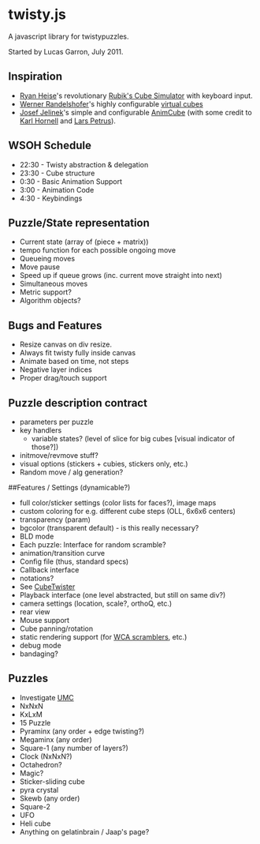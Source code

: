 # twisty.js

A javascript library for twistypuzzles.

Started by Lucas Garron, July 2011.


## Inspiration
- [Ryan Heise](http://www.ryanheise.com/)'s revolutionary [Rubik's Cube Simulator](http://www.ryanheise.com/cube/speed.html) with keyboard input.
- [Werner Randelshofer](http://randelshofer.ch/)'s highly configurable [virtual cubes](http://randelshofer.ch/rubik/index.html)
- [Josef Jelinek](http://rubikscube.info/)'s simple and configurable [AnimCube](http://software.rubikscube.info/AnimCube/) (with some credit to [Karl Hornell](http://www.javaonthebrain.com/java/rubik/) and [Lars Petrus](http://lar5.com/cube/)).


## WSOH Schedule

- 22:30 - Twisty abstraction & delegation
- 23:30 - Cube structure
- 0:30 - Basic Animation Support
- 3:00 - Animation Code
- 4:30 - Keybindings


## Puzzle/State representation

- Current state (array of (piece + matrix))
- tempo function for each possible ongoing move
- Queueing moves
- Move pause
- Speed up if queue grows (inc. current move straight into next)
- Simultaneous moves
- Metric support?
- Algorithm objects?


## Bugs and Features
- Resize canvas on div resize.
- Always fit twisty fully inside canvas
- Animate based on time, not steps
- Negative layer indices
- Proper drag/touch support


## Puzzle description contract

- parameters per puzzle
- key handlers
  - variable states? (level of slice for big cubes [visual indicator of those?])
- initmove/revmove stuff?
- visual options (stickers + cubies, stickers only, etc.)
- Random move / alg generation?


##Features / Settings (dynamicable?)

- full color/sticker settings (color lists for faces?), image maps
- custom coloring for e.g. different cube steps (OLL, 6x6x6 centers)
- transparency (param)
- bgcolor (transparent default) - is this really necessary?
- BLD mode
- Each puzzle: Interface for random scramble?
- animation/transition curve
- Config file (thus, standard specs)
- Callback interface
- notations?
- See [CubeTwister](http://randelshofer.ch/cubetwister/doc/cubetwister-complete-guide.html)
- Playback interface (one level abstracted, but still on same div?)
- camera settings (location, scale?, orthoQ, etc.)
- rear view
- Mouse support
- Cube panning/rotation
- static rendering support (for [WCA scramblers](http://www.worldcubeassociation.org/regulations/#scrambling), etc.)
- debug mode
- bandaging?


## Puzzles

- Investigate [UMC](http://www.ultimatemagiccube.com/)
- NxNxN
- KxLxM
- 15 Puzzle
- Pyraminx (any order + edge twisting?)
- Megaminx (any order)
- Square-1 (any number of layers?)
- Clock (NxNxN?)
- Octahedron?
- Magic?
- Sticker-sliding cube
- pyra crystal
- Skewb (any order)
- Square-2
- UFO
- Heli cube
- Anything on gelatinbrain / Jaap's page?